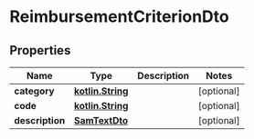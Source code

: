 # ReimbursementCriterionDto

## Properties
Name | Type | Description | Notes
------------ | ------------- | ------------- | -------------
**category** | [**kotlin.String**](.md) |  |  [optional]
**code** | [**kotlin.String**](.md) |  |  [optional]
**description** | [**SamTextDto**](SamTextDto.md) |  |  [optional]
